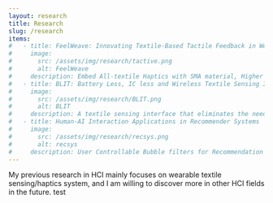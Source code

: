 ```yaml
---
layout: research
title: Research
slug: /research
items:
#   - title: FeelWeave: Innovating Textile-Based Tactile Feedback in Wearable Garments
#     image:
#       src: /assets/img/research/tactive.png
#       alt: FeelWeave
#     description: Embed All-textile Haptics with SMA material, Higher Reading Rate with Parallel Computing and more sensitive sensing with Machine Learning in textile sensor system for tactile response and samrt garment shape changing.
#   - title: BLIT: Battery Less, IC less and Wireless Textile Sensing Interface
#     image:
#       src: /assets/img/research/BLIT.png
#       alt: BLIT
#     description: A textile sensing interface that eliminates the need for ICs, batteries, and connectors in textiles, using near field electromagnetic coupling for wireless power transfer and data acquisition from textile based multi sensor circuits; Skills: Circuit Analysis and Experiments in Complex Fuctions, sewing programming and manilpulation, textile-related fabrication, 3D Printing, High-Performance Curve Fitting Iteration, Thesis Composition and Review. <a href="https://drive.google.com/file/d/1VV_1cWfDzp1y3XpA_zS_pv6Ar3tqCIlm/view?usp=drive_link">Video<\a> / <a href="https://drive.google.com/file/d/1H3rm3dPR5sSbXpMQpxsNNe30bX5wwezU/view?usp=drive_link">Paper.pdf</a> / <a href="https://github.com/lhl08/BLIT_Vis">Code</a>
#   - title: Human-AI Interaction Applications in Recommender Systems
#     image:
#       src: /assets/img/research/recsys.png
#       alt: recsys
#     description: User Controllable Bubble filters for Recommendation System to eliminate outdated data and redundancy; Dynamic Learning process with user Interaction to reduce unfairness and bias in content recommendation. Contributor of <a href="https://github.com/lhl08/RecStudio">RecStudio</a>, a unified, highly modularized recommendation library based on PyTorch.
---
```


My previous research in HCI mainly focuses on wearable textile sensing/haptics system, and I am willing to discover more in other HCI fields in the future. test
<br />